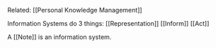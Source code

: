 Related: [[Personal Knowledge Management]]

Information Systems do 3 things:
[[Representation]]
[[Inform]]
[[Act]]

A [[Note]] is an information system.